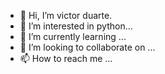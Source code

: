 - 👋 Hi, I’m victor duarte.
- 👀 I’m interested in python...
- 🌱 I’m currently learning ...
- 💞️ I’m looking to collaborate on ...
- 📫 How to reach me ...

<!---
vict0r-duarte/vict0r-duarte is a ✨ special ✨ repository because its `README.md` (this file) appears on your GitHub profile.
You can click the Preview link to take a look at your changes.
--->
